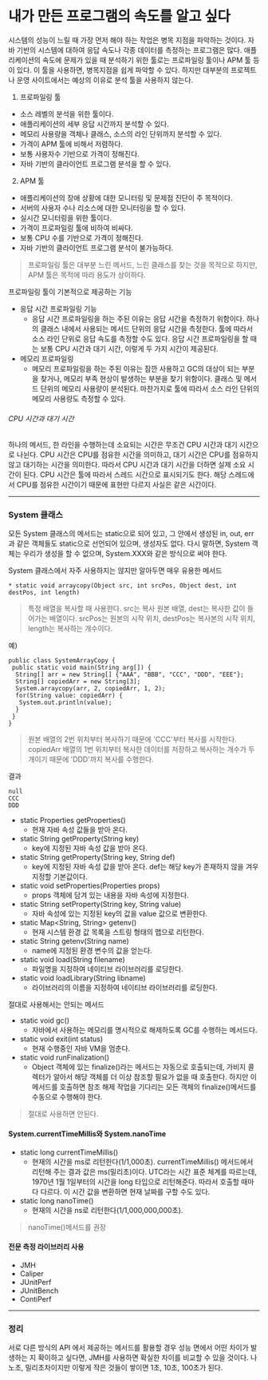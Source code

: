 # 내가 만든 프로그램의 속도를 알고 싶다
시스템의 성능이 느릴 때 가장 먼저 해야 하는 작업은 병목 지점을 파악하는 것이다. 자바 기반의 시스템에 대하여 응답 속도나 각종 데이터를 측정하는 프로그램은 많다.
 애플리케이션의 속도에 문제가 있을 때 분석하기 위한 툴로는 프로파일링 툴이나 APM 툴 등이 있다. 이 툴을 사용하면, 병목지점을 쉽게 파악할 수 있다.
 하지만 대부분의 프로젝트나 운영 사이트에서는 예상의 이유로 분석 툴을 사용하지 않는다.
 
1. 프로파일링 툴
  * 소스 레벨의 분석을 위한 툴이다.
  * 애플리케이션의 세부 응답 시간까지 분석할 수 있다.
  * 메모리 사용량을 객체나 클래스, 소스의 라인 단위까지 분석할 수 있다.
  * 가격이 APM 툴에 비해서 저렴하다.
  * 보통 사용자수 기반으로 가격이 정해진다.
  * 자바 기반의 클라이언트 프로그램 분석을 할 수 있다.
2. APM 툴
  * 애플리케이션의 장애 상황에 대한 모니터링 및 문제점 진단이 주 목적이다.
  * 서버의 사용자 수나 리소스에 대한 모니터링을 할 수 있다.
  * 실시간 모니터링을 위한 툴이다.
  * 가격이 프로파일링 툴에 비하여 비싸다.
  * 보통 CPU 수를 기반으로 가격이 정해진다.
  * 자바 기반의 클라이언트 프로그램 분석이 불가능하다.
> 프로파일링 툴은 대부분 느린 메서드, 느린 클래스를 찾는 것을 목적으로 하지만, APM 툴은 목적에 따라 용도가 상이하다.

프로파일링 툴이 기본적으로 제공하는 기능
* 응답 시간 프로파일링 기능
  * 응답 시간 프로파일링을 하는 주된 이유는 응답 시간을 측정하기 위함이다. 하나의 클래스 내에서 사용되는 메서드 단위의 응답 시간을 측정한다.
  툴에 따라서 소스 라인 단위로 응답 속도를 측정할 수도 있다. 응답 시간 프로파일링을 할 때는 보통 CPU 시간과 대기 시간, 이렇게 두 가지 시간이 제공된다.
* 메모리 프로파일링
  * 메모리 프로파일링을 하는 주된 이유는 잠깐 사용하고 GC의 대상이 되는 부분을 찾거나, 메모리 부족 현상이 발생하는 부분을 찾기 위함이다.
  클래스 및 메서드 단위의 메모리 사용량이 분석된다. 마찬가지로 툴에 따라서 소스 라인 단위의 메모리 사용량도 측정할 수 있다.
  
###### CPU 시간과 대기 시간
하나의 메서드, 한 라인을 수행하는데 소요되는 시간은 무조건 CPU 시간과 대기 시간으로 나뉜다. CPU 시간은 CPU를 점유한 시간을 의미하고, 대기 시간은 CPU를
 점유하지 않고 대기하는 시간을 의미한다. 따라서 CPU 시간과 대기 시간을 더하면 실제 소요 시간이 된다. CPU 시간은 툴에 따라서 스레드 시간으로
  표시되기도 한다. 해당 스레드에서 CPU를 점유한 시간이기 때문에 표현만 다르지 사실은 같은 시간이다.
<hr/>

### System 클래스
모든 System 클래스의 메서드는 static으로 되어 있고, 그 안에서 생성된 in, out, err과 같은 객체들도 static으로 선언되어 있으며, 생성자도 없다.
다시 말하면, System 객체는 우리가 생성을 할 수 없으며, System.XXX와 같은 방식으로 써야 한다.

System 클래스에서 자주 사용하지는 않지만 알아두면 매우 유용한 메서드
```
* static void arraycopy(Object src, int srcPos, Object dest, int destPos, int length)
```
> 특정 배열을 복사할 때 사용한다. src는 복사 원본 배열, dest는 복사한 값이 들어가는 배열이다. srcPos는 원본의 시작 위치, destPos는 복사본의 시작 위치, length는 복사하는 개수이다.

예)
```
public class SystemArrayCopy {
 public static void main(String arg[]) {
  String[] arr = new String[] {"AAA", "BBB", "CCC", "DDD", "EEE"};
  String[] copiedArr = new String[3];
  System.arraycopy(arr, 2, copiedArr, 1, 2);
  for(String value: copiedArr) {
   System.out.println(value);
  }
 }
}
```
> 원본 배열의 2번 위치부터 복사하기 때문에 'CCC'부터 복사를 시작한다. copiedArr 배열의 1번 위치부터 복사한 데이터를 저장하고 복사하는 개수가 두 개이기 때문에 'DDD'까지 복사를 수행한다.

결과
```
null
CCC
DDD
```

* static Properties getProperties()
  * 현재 자바 속성 값들을 받아 온다.
* static String getProperty(String key)
  * key에 지정된 자바 속성 값을 받아 온다.
* static String getProperty(String key, String def)
  * key에 지정된 자바 속성 값을 받아 온다. def는 해당 key가 존재하지 않을 겨우 지정할 기본값이다.
* static void setProperties(Properties props)
  * props 객체에 담겨 있는 내용을 자바 속성에 지정한다.
* static String setProperty(String key, String value)
  * 자바 속성에 있는 지정된 key의 값을 value 값으로 변환한다.
* static Map<String, String> getenv()
  * 현재 시스템 환경 값 목록을 스트링 형태의 맵으로 리턴한다.
* static String getenv(String name)
  * name에 지정된 환경 변수의 값을 얻는다.
* static void load(String filename)
  * 파일명을 지정하여 네이티브 라이브러리를 로딩한다.
* static void loadLibrary(String libname)
  * 라이브러리의 이름을 지정하여 네이티브 라이브러리를 로딩한다.

절대로 사용해서는 안되는 메서드
* static void gc()
  * 자바에서 사용하는 메모리를 명시적으로 해제하도록 GC를 수행하는 메서드다.
* static void exit(int status)
  * 현재 수행중인 자바 VM을 멈춘다. 
* static void runFinalization()
  * Object 객체에 있는 finalize()라는 메서드는 자동으로 호출되는데, 가비지 콜렉터가 알아서 해당 객체를 더 이상 참조할 필요가 없을 때 호출한다. 하지만 이 메서드를 호출하면 참조 해제 작업을 기다리는 모든 객체의 finalize()메서드를 수동으로 수행해야 한다.
  
> 절대로 사용하면 안된다.

#### System.currentTimeMillis와 System.nanoTime
* static long currentTimeMillis()
  * 현재의 시간을 ms로 리턴한다(1/1,000초).
currentTimeMillis() 메서드에서 리턴해 주는 결과 값은 ms(밀리초)이다. UTC라는 시간 표준 체계를 따르는데, 1970년 1월 1일부터의 시간을 long 타입으로 리턴해준다. 따라서 호출할 때마다 다르다. 이 시간 값을 변환하면 현재 날짜를 구할 수도 있다.
* static long nanoTime()
  * 현재의 시간을 ns로 리턴한다(1/1,000,000,000초).
  
> nanoTime()메서드를 권장

#### 전문 측정 라이브러리 사용
* JMH
* Caliper
* JUnitPerf
* JUnitBench
* ContiPerf
<hr/>

### 정리
서로 다른 방식의 API 에서 제공하는 메서드를 활용할 경우 성능 면에서 어떤 차이가 발생하는 지 확이하고 싶다면, JMH를 사용하면 확실한 차이를 비교할 수 있을 것이다. 나노초, 밀리초차이지만 이렇게 작은 것들이 쌓이면 1초, 10초, 100초가 된다.
